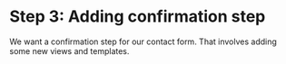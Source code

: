 # Step 3: Adding confirmation step
We want a confirmation step for our contact form.
That involves adding some new views and templates.
